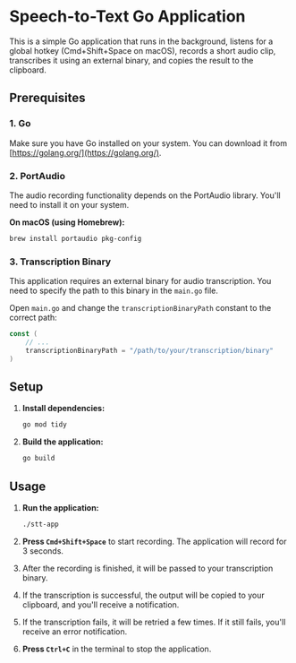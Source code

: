 # Speech-to-Text Go Application

This is a simple Go application that runs in the background, listens for a global hotkey (Cmd+Shift+Space on macOS), records a short audio clip, transcribes it using an external binary, and copies the result to the clipboard.

## Prerequisites

### 1. Go

Make sure you have Go installed on your system. You can download it from [https://golang.org/](https://golang.org/).

### 2. PortAudio

The audio recording functionality depends on the PortAudio library. You'll need to install it on your system.

**On macOS (using Homebrew):**

```bash
brew install portaudio pkg-config
```

### 3. Transcription Binary

This application requires an external binary for audio transcription. You need to specify the path to this binary in the `main.go` file.

Open `main.go` and change the `transcriptionBinaryPath` constant to the correct path:

```go
const (
	// ...
	transcriptionBinaryPath = "/path/to/your/transcription/binary"
)
```

## Setup

1.  **Install dependencies:**

    ```bash
    go mod tidy
    ```

2.  **Build the application:**

    ```bash
    go build
    ```

## Usage

1.  **Run the application:**

    ```bash
    ./stt-app
    ```

2.  **Press `Cmd+Shift+Space`** to start recording. The application will record for 3 seconds.

3.  After the recording is finished, it will be passed to your transcription binary.

4.  If the transcription is successful, the output will be copied to your clipboard, and you'll receive a notification.

5.  If the transcription fails, it will be retried a few times. If it still fails, you'll receive an error notification.

6.  **Press `Ctrl+C`** in the terminal to stop the application.
